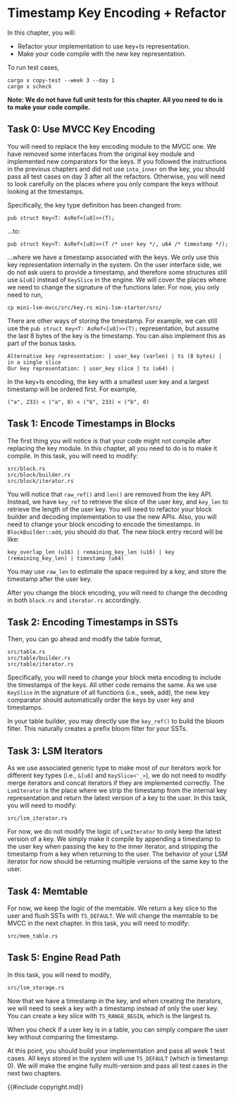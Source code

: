 # Timestamp Key Encoding + Refactor

In this chapter, you will:

* Refactor your implementation to use key+ts representation.
* Make your code compile with the new key representation.

To run test cases,

```
cargo x copy-test --week 3 --day 1
cargo x scheck
```

**Note: We do not have full unit tests for this chapter. All you need to do is to make your code compile.**

## Task 0: Use MVCC Key Encoding

You will need to replace the key encoding module to the MVCC one. We have removed some interfaces from the original key module and implemented new comparators for the keys. If you followed the instructions in the previous chapters and did not use `into_inner` on the key, you should pass all test cases on day 3 after all the refactors. Otherwise, you will need to look carefully on the places where you only compare the keys without looking at the timestamps.

Specifically, the key type definition has been changed from:

```rust,no_run
pub struct Key<T: AsRef<[u8]>>(T);
```

...to:

```rust,no_run
pub struct Key<T: AsRef<[u8]>>(T /* user key */, u64 /* timestamp */);
```

...where we have a timestamp associated with the keys. We only use this key representation internally in the system. On the user interface side, we do not ask users to provide a timestamp, and therefore some structures still use `&[u8]` instead of `KeySlice` in the engine. We will cover the places where we need to change the signature of the functions later. For now, you only need to run,

```
cp mini-lsm-mvcc/src/key.rs mini-lsm-starter/src/
```

There are other ways of storing the timestamp. For example, we can still use the `pub struct Key<T: AsRef<[u8]>>(T);` representation, but assume the last 8 bytes of the key is the timestamp. You can also implement this as part of the bonus tasks.

```plaintext
Alternative key representation: | user_key (varlen) | ts (8 bytes) | in a single slice
Our key representation: | user_key slice | ts (u64) |
```

In the key+ts encoding, the key with a smallest user key and a largest timestamp will be ordered first. For example,

```
("a", 233) < ("a", 0) < ("b", 233) < ("b", 0)
```

## Task 1: Encode Timestamps in Blocks

The first thing you will notice is that your code might not compile after replacing the key module. In this chapter, all you need to do is to make it compile. In this task, you will need to modify:

```
src/block.rs
src/block/builder.rs
src/block/iterator.rs
```

You will notice that `raw_ref()` and `len()` are removed from the key API. Instead, we have `key_ref` to retrieve the slice of the user key, and `key_len` to retrieve the length of the user key. You will need to refactor your block builder and decoding implementation to use the new APIs. Also, you will need to change your block encoding to encode the timestamps. In `BlockBuilder::add`, you should do that. The new block entry record will be like:


```
key_overlap_len (u16) | remaining_key_len (u16) | key (remaining_key_len) | timestamp (u64)
```

You may use `raw_len` to estimate the space required by a key, and store the timestamp after the user key.

After you change the block encoding, you will need to change the decoding in both `block.rs` and `iterator.rs` accordingly.

## Task 2: Encoding Timestamps in SSTs

Then, you can go ahead and modify the table format,

```
src/table.rs
src/table/builder.rs
src/table/iterator.rs
```

Specifically, you will need to change your block meta encoding to include the timestamps of the keys. All other code remains the same. As we use `KeySlice` in the signature of all functions (i.e., seek, add), the new key comparator should automatically order the keys by user key and timestamps.

In your table builder, you may directly use the `key_ref()` to build the bloom filter. This naturally creates a prefix bloom filter for your SSTs.

## Task 3: LSM Iterators

As we use associated generic type to make most of our iterators work for different key types (i.e., `&[u8]` and `KeySlice<'_>`), we do not need to modify merge iterators and concat iterators if they are implemented correctly. The `LsmIterator` is the place where we strip the timestamp from the internal key representation and return the latest version of a key to the user. In this task, you will need to modify:

```
src/lsm_iterator.rs
```

For now, we do not modify the logic of `LsmIterator` to only keep the latest version of a key. We simply make it compile by appending a timestamp to the user key when passing the key to the inner iterator, and stripping the timestamp from a key when returning to the user. The behavior of your LSM iterator for now should be returning multiple versions of the same key to the user.

## Task 4: Memtable

For now, we keep the logic of the memtable. We return a key slice to the user and flush SSTs with `TS_DEFAULT`. We will change the memtable to be MVCC in the next chapter. In this task, you will need to modify:

```
src/mem_table.rs
```

## Task 5: Engine Read Path

In this task, you will need to modify,

```
src/lsm_storage.rs
```

Now that we have a timestamp in the key, and when creating the iterators, we will need to seek a key with a timestamp instead of only the user key. You can create a key slice with `TS_RANGE_BEGIN`, which is the largest ts.

When you check if a user key is in a table, you can simply compare the user key without comparing the timestamp.

At this point, you should build your implementation and pass all week 1 test cases. All keys stored in the system will use `TS_DEFAULT` (which is timestamp 0). We will make the engine fully multi-version and pass all test cases in the next two chapters.

{{#include copyright.md}}
